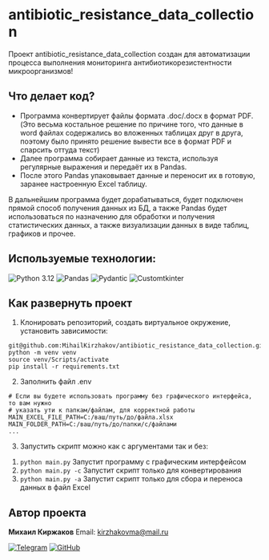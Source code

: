# antibiotic_resistance_data_collection

Проект antibiotic_resistance_data_collection создан для автоматизации процесса выполнения мониторинга антибиотикорезистентности микроорганизмов!

## Что делает код?

- Программа конвертирует файлы формата .doc/.docx в формат PDF. (Это весьма костальное решение по причине того,
                                                               что данные в word файлах содержались во вложенных таблицах друг в друга,
                                                               поэтому было принято решение вывести все в формат PDF и спарсить оттуда текст)
- Далее программа собирает данные из текста, используя регулярные выражения и передаёт их в Pandas.
- После этого Pandas упаковывает данные и переносит их в готовую, заранее настроенную Excel таблицу.

В дальнейшим программа будет дорабатываться, будет подключен прямой способ получения данных из БД, а также Pandas будет использоваться по назначению
для обработки и получения статистических данных, а также визуализации данных в виде таблиц, графиков и прочее.

## Используемые технологии<a id="technologies-project"></a>:

![Python 3.12](https://img.shields.io/badge/Python-3.12-blue.svg?style=flat&logo=python&logoColor=white)
![Pandas](https://img.shields.io/badge/Pandas-brightgreen?style=flat&logo=pandas)
![Pydantic](https://img.shields.io/badge/Pydantic-grey?style=flat)
![Customtkinter](https://img.shields.io/badge/Customtkinter-blue?style=flat)

## Как развернуть проект

1. Клонировать репозиторий, создать виртуальное окружение, установить зависимости:
```
git@github.com:MihailKirzhakov/antibiotic_resistance_data_collection.git
python -m venv venv
source venv/Scripts/activate
pip install -r requirements.txt
```
2. Заполнить файл .env
```
# Если вы будете использовать программу без графического интерфейса, то вам нужно
# указать ути к папкам/файлам, для корректной работы
MAIN_EXCEL_FILE_PATH=C:/ваш/путь/до/файла.xlsx
MAIN_FOLDER_PATH=C:/ваш/путь/до/папки/с/файлами
...
```
3. Запустить скрипт можно как с аргументами так и без:
  1) ```python main.py``` Запустит программу с графическим интерфейсом
  2) ```python main.py -c``` Запустит скрипт только для конвертирования
  3) ```python main.py -a``` Запустит скрипт только для сбора и переноса данных в файл Excel

## Автор проекта

**Михаил Киржаков** Email: kirzhakovma@mail.ru

[![Telegram](https://img.shields.io/badge/Telegram-blue?logo=telegram&logoColor=white)](https://t.me/Stoparrik)
[![GitHub](https://img.shields.io/badge/GitHub-black?style=flat&logo=github)](https://github.com/MihailKirzhakov)
